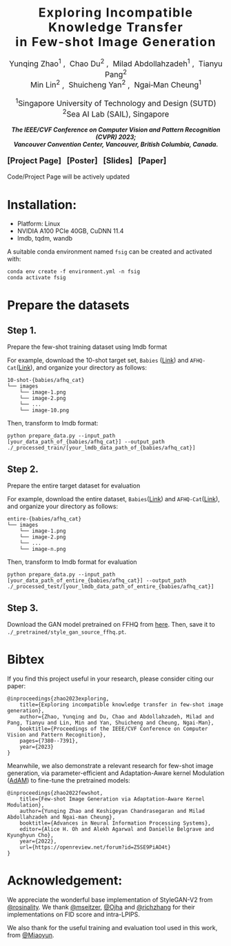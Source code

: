 <h1 align='center' style="text-align:center; font-weight:bold; font-size:2.0em;letter-spacing:2.0px;">
                Exploring Incompatible Knowledge Transfer<br>in Few-shot Image Generation</h1>
<p align='center' style="text-align:center;font-size:1.25em;">
    <a href="https://scholar.google.com/citations?user=kQA0x9UAAAAJ&hl=en" target="_blank" style="text-decoration: none;">Yunqing Zhao<sup>1</sup></a>&nbsp;,&nbsp;
    <a href="https://duchao0726.github.io/" target="_blank" style="text-decoration: none;">Chao Du<sup>2</sup></a>&nbsp;,&nbsp;
    <a href="https://miladabd.github.io/" target="_blank" style="text-decoration: none;">Milad Abdollahzadeh<sup>1</sup></a>&nbsp;,&nbsp;
    <a href="https://p2333.github.io/" target="_blank" style="text-decoration: none;">Tianyu Pang<sup>2</sup></a></br>
    <a href="https://linmin.me/" target="_blank" style="text-decoration: none;">Min Lin<sup>2</sup></a>&nbsp;,&nbsp;
    <a href="https://yanshuicheng.ai/" target="_blank" style="text-decoration: none;">Shuicheng Yan<sup>2</sup></a>&nbsp;,&nbsp;
    <a href="https://sites.google.com/site/mancheung0407/" target="_blank" style="text-decoration: none;">Ngai&#8209;Man Cheung<sup>1</sup></a></br>
</p>
<p align='center' style="text-align:center;font-size:1.25em;">
<sup>1</sup>Singapore University of Technology and Design (SUTD)</br>
<sup>2</sup>Sea AI Lab (SAIL), Singapore<br/>
</p>

<p align='center';>
<b>
<em>The IEEE/CVF Conference on Computer Vision and Pattern Recognition (CVPR) 2023;</em> <br>
<em>Vancouver Convention Center, Vancouver, British Columbia, Canada.</em>
</b>
</p>

<p align='left' style="text-align:left;font-size:1.3em;">
<b>
    [<a href="https://yunqing-me.github.io/RICK/" target="_blank" style="text-decoration: none;">Project Page</a>]&nbsp;&nbsp;
    [<a href="https://cvpr2023.thecvf.com/media/PosterPDFs/CVPR%202023/23031.png?t=1685376860.4000738" target="_blank" style="text-decoration: none;">Poster</a>]&nbsp;&nbsp;
    [<a href="https://cvpr2023.thecvf.com/media/cvpr-2023/Slides/23031_t6s1F8r.pdf" target="_blank" style="text-decoration: none;">Slides</a>]&nbsp;&nbsp;
    [<a href="https://arxiv.org/abs/2304.07574" target="_blank" style="text-decoration: none;">Paper</a>]
    <!-- /&nbsp; -->
    <!-- <a href="https://recorder-v3.slideslive.com/?share=74947&s=c88e53c5-a3c2-46c9-9719-092b74eca0c2" target="_blank" style="text-decoration: none;">Talk</a>&nbsp; -->
</b>
</p>


Code/Project Page will be actively updated

# Installation:
- Platform: Linux
- NVIDIA A100 PCIe 40GB, CuDNN 11.4
- lmdb, tqdm, wandb

A suitable conda environment named `fsig` can be created and activated with:

```
conda env create -f environment.yml -n fsig
conda activate fsig
```


# Prepare the datasets

## Step 1. 
Prepare the few-shot training dataset using lmdb format

For example, download the 10-shot target set, `Babies` ([Link](https://drive.google.com/file/d/1P8JMLq2Kk61MbEZDgwytqXxfrhG-NqcR/view?usp=sharing)) and `AFHQ-Cat`([Link](https://drive.google.com/file/d/1zgacEE0jiiDxttbK81fk6miY_4Ithhw-/view?usp=sharing)), and organize your directory as follows:

~~~
10-shot-{babies/afhq_cat}
└── images		
    └── image-1.png
    └── image-2.png
    └── ...
    └── image-10.png
~~~

Then, transform to lmdb format:

`python prepare_data.py --input_path [your_data_path_of_{babies/afhq_cat}] --output_path ./_processed_train/[your_lmdb_data_path_of_{babies/afhq_cat}]`

## Step 2. 
Prepare the entire target dataset for evaluation

For example, download the entire dataset, `Babies`([Link](https://drive.google.com/file/d/1xBpBRmPRoVXsWerv_zx4kQ4nDQUOsqu_/view?usp=share_link)) and `AFHQ-Cat`([Link](https://drive.google.com/file/d/1_-cDkzqz3LlotXSYMBXZLterSQe4fR7S/view?usp=share_link)), and organize your directory as follows:

~~~
entire-{babies/afhq_cat}
└── images		
    └── image-1.png
    └── image-2.png
    └── ...
    └── image-n.png
~~~

Then, transform to lmdb format for evaluation

`python prepare_data.py --input_path [your_data_path_of_entire_{babies/afhq_cat}] --output_path ./_processed_test/[your_lmdb_data_path_of_entire_{babies/afhq_cat}]`

## Step 3. 
Download the GAN model pretrained on FFHQ from [here](https://drive.google.com/file/d/1TQ_6x74RPQf03mSjtqUijM4MZEMyn7HI/view). Then, save it to `./_pretrained/style_gan_source_ffhq.pt`.


# Bibtex
If you find this project useful in your research, please consider citing our paper:

```
@inproceedings{zhao2023exploring,
    title={Exploring incompatible knowledge transfer in few-shot image generation},
    author={Zhao, Yunqing and Du, Chao and Abdollahzadeh, Milad and Pang, Tianyu and Lin, Min and Yan, Shuicheng and Cheung, Ngai-Man},
    booktitle={Proceedings of the IEEE/CVF Conference on Computer Vision and Pattern Recognition},
    pages={7380--7391},
    year={2023}
}
```
Meanwhile, we also demonstrate a relevant research for few-shot image generation, via parameter-efficient and Adaptation-Aware kernel Modulation ([AdAM](https://github.com/yunqing-me/AdAM)) to fine-tune the pretrained models:

```
@inproceedings{zhao2022fewshot,
    title={Few-shot Image Generation via Adaptation-Aware Kernel Modulation},
    author={Yunqing Zhao and Keshigeyan Chandrasegaran and Milad Abdollahzadeh and Ngai-man Cheung},
    booktitle={Advances in Neural Information Processing Systems},
    editor={Alice H. Oh and Alekh Agarwal and Danielle Belgrave and Kyunghyun Cho},
    year={2022},
    url={https://openreview.net/forum?id=Z5SE9PiAO4t}
}
```
# Acknowledgement: 

We appreciate the wonderful base implementation of StyleGAN-V2 from [@rosinality](https://github.com/rosinality). We thank [@mseitzer](https://github.com/mseitzer/pytorch-fid), [@Ojha](https://github.com/utkarshojha/few-shot-gan-adaptation) and [@richzhang](https://github.com/richzhang/PerceptualSimilarity) for their implementations on FID score and intra-LPIPS.

We also thank for the useful training and evaluation tool used in this work, from [@Miaoyun](https://github.com/MiaoyunZhao/GANmemory_LifelongLearning).




